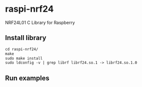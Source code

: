 # raspi-nrf24
NRF24L01 C Library for Raspberry

## Install library
```Makefile
cd raspi-nrf24/
make
sudo make install
sudo ldconfig -v | grep librf librf24.so.1 -> librf24.so.1.0
```
## Run examples
